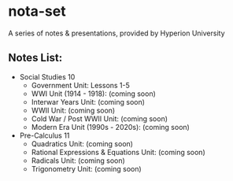# nota-set
A series of notes & presentations, provided by Hyperion University
## Notes List:
* Social Studies 10
    - Government Unit: Lessons 1-5
    - WWI Unit (1914 - 1918): (coming soon)
    - Interwar Years Unit: (coming soon)
    - WWII Unit: (coming soon)
    - Cold War / Post WWII Unit: (coming soon)
    - Modern Era Unit (1990s - 2020s): (coming soon)
* Pre-Calculus 11
    - Quadratics Unit: (coming soon)
    - Rational Expressions & Equations Unit: (coming soon)
    - Radicals Unit: (coming soon)
    - Trigonometry Unit: (coming soon)